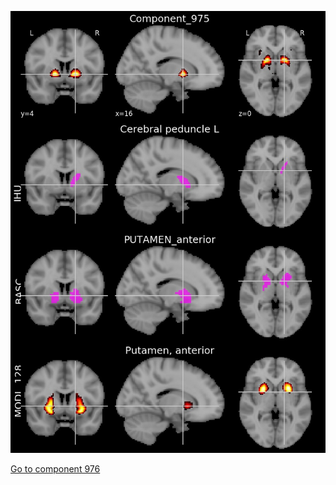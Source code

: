 


![975](preliminary/975.jpg "Component 975")

[Go to component 976](https://parietal-inria.github.io/MODL_atlas/1024/976 "Component 976")